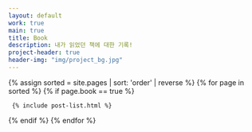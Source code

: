 ```yaml
---
layout: default
work: true
main: true
title: Book
description: 내가 읽었던 책에 대한 기록!
project-header: true
header-img: "img/project_bg.jpg"
---
```


<div class="catalogue">
{% assign sorted = site.pages | sort: 'order' | reverse %}
{% for page in sorted %}
{% if page.book == true %}

     {% include post-list.html %}

{% endif %}
{% endfor %}

</div>
